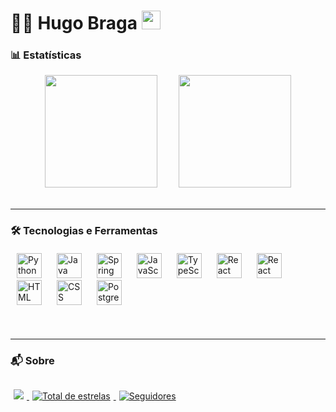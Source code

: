 # 👨‍💻 Hugo Braga <img src="https://raw.githubusercontent.com/iampavangandhi/iampavangandhi/master/gifs/Hi.gif" width="30px">

### 📊 Estatísticas

<div align="center">
  <img 
      height="180em" 
      src="https://github-readme-stats.vercel.app/api?username=wolf011&show_icons=true&theme=tokyonight&include_all_commits=true&locale=pt-br" 
      style="margin-right: 30px;"
  />
  <img 
      height="180em" 
      src="https://github-readme-stats.vercel.app/api/top-langs/?username=wolf011&theme=tokyonight&layout=compact&custom_title=Tecnologias&langs_count=9" 
  />
</div>

<br>

---

### 🛠️ Tecnologias e Ferramentas

<div align="left" style="margin: 20px 0;">
  <img 
    alt="Python" 
    title="Python"
    width="40px" 
    style="margin: 0 10px;" 
    src="https://cdn.jsdelivr.net/gh/devicons/devicon@latest/icons/python/python-original.svg" 
  />
  <img 
      alt="Java" 
      title="Java"
      width="40px" 
      style="margin: 0 10px;" 
      src="https://cdn.jsdelivr.net/gh/devicons/devicon@latest/icons/java/java-original.svg" 
  />
  <img 
      alt="Spring" 
      title="Spring Boot"
      width="40px" 
      style="margin: 0 10px;" 
      src="https://cdn.jsdelivr.net/gh/devicons/devicon@latest/icons/spring/spring-original.svg" 
  />
  <img 
      alt="JavaScript" 
      title="JavaScript"
      width="40px" 
      style="margin: 0 10px;" 
      src="https://cdn.jsdelivr.net/gh/devicons/devicon@latest/icons/javascript/javascript-original.svg" 
  />
  <img 
      alt="TypeScript" 
      title="TypeScript"
      width="40px" 
      style="margin: 0 10px;" 
      src="https://cdn.jsdelivr.net/gh/devicons/devicon@latest/icons/typescript/typescript-original.svg" 
  />
  <img 
      alt="React" 
      title="React"
      width="40px" 
      style="margin: 0 10px;" 
      src="https://cdn.jsdelivr.net/gh/devicons/devicon@latest/icons/react/react-original.svg" 
  />
  <img 
      alt="React Native" 
      title="React Native"
      width="40px" 
      style="margin: 0 10px;" 
      src="https://cdn.jsdelivr.net/gh/devicons/devicon@latest/icons/react/react-original.svg" 
  />
  <img 
      alt="HTML" 
      title="HTML5"
      width="40px" 
      style="margin: 0 10px;" 
      src="https://cdn.jsdelivr.net/gh/devicons/devicon@latest/icons/html5/html5-original.svg" 
  />
  <img 
      alt="CSS" 
      title="CSS3"
      width="40px" 
      style="margin: 0 10px;" 
      src="https://cdn.jsdelivr.net/gh/devicons/devicon@latest/icons/css3/css3-original.svg" 
  />
  <img 
      alt="PostgreSQL" 
      title="PostgreSQL"
      width="40px" 
      style="margin: 0 10px;" 
      src="https://cdn.jsdelivr.net/gh/devicons/devicon@latest/icons/postgresql/postgresql-original.svg" 
  />
</div>

<br>

---

### 📬 Sobre

<div align="left" style="margin-top: 30px;">
  <a href="https://www.linkedin.com/in/hugo-ms-braga/" target="_blank">
    <img 
        src="https://img.shields.io/badge/LinkedIn-0077B5?style=for-the-badge&logo=linkedin&logoColor=white" 
        style="margin: 0 5px;"
    />
  </a>
  <a href="https://github.com/wolf011?tab=repositories&sort=stargazers">
    <img 
        alt="Total de estrelas" 
        src="https://custom-icon-badges.demolab.com/github/stars/wolf011?color=55960c&style=for-the-badge&labelColor=488207&logo=star&label=estrelas"
        style="margin: 0 5px;"
    />
  </a>
  <a href="https://github.com/wolf011?tab=followers">
    <img 
        alt="Seguidores" 
        src="https://custom-icon-badges.demolab.com/github/followers/wolf011?color=236ad3&labelColor=1155ba&style=for-the-badge&logo=github&label=Seguidores&logoColor=white"
        style="margin: 0 5px;"
    />
  </a>
</div>
